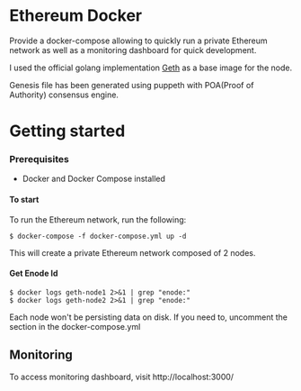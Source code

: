 # Ethereum Docker

Provide a docker-compose allowing to quickly run a private Ethereum network as well as a monitoring dashboard for quick development.

I used the official golang implementation [Geth](https://hub.docker.com/r/ethereum/client-go/) as a base image for the node.

Genesis file has been generated using puppeth with POA(Proof of Authority) consensus engine.

# Getting started

### Prerequisites

- Docker and Docker Compose installed

#### To start

To run the Ethereum network, run the following:

```
$ docker-compose -f docker-compose.yml up -d
```

This will create a private Ethereum network composed of 2 nodes.

#### Get Enode Id
```
$ docker logs geth-node1 2>&1 | grep "enode:"
$ docker logs geth-node2 2>&1 | grep "enode:"
```

Each node won't be persisting data on disk. If you need to, uncomment the section in the docker-compose.yml


## Monitoring

To access monitoring dashboard, visit http://localhost:3000/
